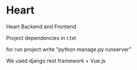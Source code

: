 # Heart
Heart Backend and Frontend

Project dependencies in r.txt

for run project write "python manage.py runserver"

We used django rest framework + Vue.js
